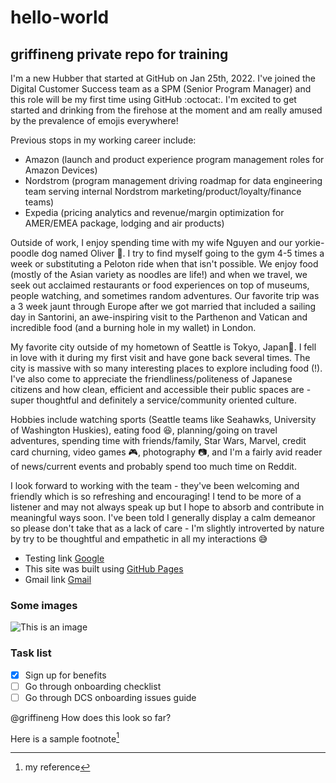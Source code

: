 # hello-world
## griffineng private repo for training
I'm a new Hubber that started at GitHub on Jan 25th, 2022. I've joined the Digital Customer Success team as a SPM (Senior Program Manager) and this role will be my first time using GitHub :octocat:. I'm excited to get started and drinking from the firehose at the moment and am really amused by the prevalence of emojis everywhere!

Previous stops in my working career include:
- Amazon (launch and product experience program management roles for Amazon Devices)
- Nordstrom (program management driving roadmap for data engineering team serving internal Nordstrom marketing/product/loyalty/finance teams)
- Expedia (pricing analytics and revenue/margin optimization for AMER/EMEA package, lodging and air products)

Outside of work, I enjoy spending time with my wife Nguyen and our yorkie-poodle dog named Oliver 🦮. I try to find myself going to the gym 4-5 times a week or substituting a Peloton ride when that isn't possible. We enjoy food (mostly of the Asian variety as noodles are life!) and when we travel, we seek out acclaimed restaurants or food experiences on top of museums, people watching, and sometimes random adventures. Our favorite trip was a 3 week jaunt through Europe after we got married that included a sailing day in Santorini, an awe-inspiring visit to the Parthenon and Vatican and incredible food (and a burning hole in my wallet) in London. 

My favorite city outside of my hometown of Seattle is Tokyo, Japan🗼. I fell in love with it during my first visit and have gone back several times. The city is massive with so many interesting places to explore including food (!). I've also come to appreciate the friendliness/politeness of Japanese citizens and how clean, efficient and accessible their public spaces are - super thoughtful and definitely a service/community oriented culture.

Hobbies include watching sports (Seattle teams like Seahawks, University of Washington Huskies), eating food 😆, planning/going on travel adventures, spending time with friends/family, Star Wars, Marvel, credit card churning, video games 🎮, photography 📷, and I'm a fairly avid reader of news/current events and probably spend too much time on Reddit.

I look forward to working with the team - they've been welcoming and friendly which is so refreshing and encouraging! I tend to be more of a listener and may not always speak up but I hope to absorb and contribute in meaningful ways soon. I've been told I generally display a calm demeanor so please don't take that as a lack of care - I'm slightly introverted by nature by try to be thoughtful and empathetic in all my interactions 😅

- Testing link [Google](https://www.google.com)
- This site was built using [GitHub Pages](https://pages.github.com/)
- Gmail link [Gmail](https://www.gmail.com)

### Some images
![This is an image](https://myoctocat.com/assets/images/base-octocat.svg)

### Task list
- [x] Sign up for benefits
- [ ] Go through onboarding checklist
- [ ] Go through DCS onboarding issues guide

@griffineng How does this look so far?

Here is a sample footnote[^1]

[^1]: my reference

